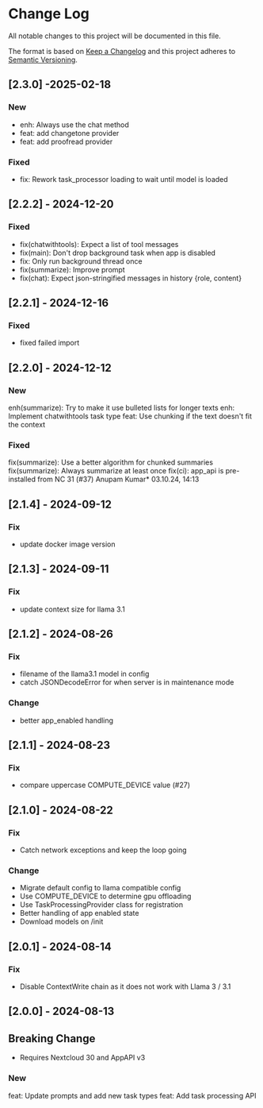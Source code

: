 <!--
  - SPDX-FileCopyrightText: 2024 Nextcloud GmbH and Nextcloud contributors
  - SPDX-License-Identifier: AGPL-3.0-or-later
-->
# Change Log

All notable changes to this project will be documented in this file.

The format is based on [Keep a Changelog](http://keepachangelog.com/)
and this project adheres to [Semantic Versioning](http://semver.org/).

## [2.3.0] -2025-02-18

### New

* enh: Always use the chat method
* feat: add changetone provider
* feat: add proofread provider

### Fixed

* fix: Rework task_processor loading to wait until model is loaded


## [2.2.2] - 2024-12-20

### Fixed

* fix(chatwithtools): Expect a list of tool messages
* fix(main): Don't drop background task when app is disabled
* fix: Only run background thread once
* fix(summarize): Improve prompt
* fix(chat): Expect json-stringified messages in history {role, content}

## [2.2.1] - 2024-12-16

### Fixed

- fixed failed import


## [2.2.0] - 2024-12-12

### New

enh(summarize): Try to make it use bulleted lists for longer texts
enh: Implement chatwithtools task type
feat: Use chunking if the text doesn't fit the context

### Fixed

fix(summarize): Use a better algorithm for chunked summaries
fix(summarize): Always summarize at least once
fix(ci): app_api is pre-installed from NC 31 (#37) Anupam Kumar* 03.10.24, 14:13

## [2.1.4] - 2024-09-12

### Fix

- update docker image version


## [2.1.3] - 2024-09-11

### Fix

- update context size for llama 3.1


## [2.1.2] - 2024-08-26

### Fix

- filename of the llama3.1 model in config
- catch JSONDecodeError for when server is in maintenance mode

### Change

- better app_enabled handling


## [2.1.1] - 2024-08-23

### Fix

- compare uppercase COMPUTE_DEVICE value (#27)


## [2.1.0] - 2024-08-22

### Fix

- Catch network exceptions and keep the loop going

### Change

- Migrate default config to llama compatible config
- Use COMPUTE_DEVICE to determine gpu offloading
- Use TaskProcessingProvider class for registration
- Better handling of app enabled state
- Download models on /init


## [2.0.1] - 2024-08-14

### Fix

- Disable ContextWrite chain as it does not work with Llama 3 / 3.1

## [2.0.0] - 2024-08-13

## Breaking Change

- Requires Nextcloud 30 and AppAPI v3

### New

feat: Update prompts and add new task types
feat: Add task processing API